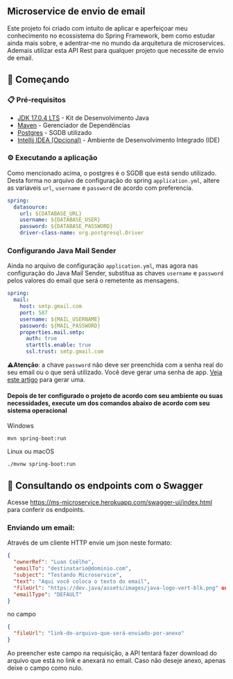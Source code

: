 ## Microservice de envio de email

Este projeto foi criado com intuito de aplicar e aperfeiçoar meu conhecimento no ecossistema do Spring Framework, bem como estudar ainda mais sobre, e adentrar-me no mundo da arquitetura de microservices. Ademais utilizar esta API Rest para qualquer projeto que necessite de envio de email.

## 🚀 Começando

### 📋 Pré-requisitos

* [JDK 17.0.4 LTS](https://www.oracle.com/java/technologies/javase/jdk17-archive-downloads.html) - Kit de
  Desenvolvimento Java
* [Maven](https://maven.apache.org/) - Gerenciador de Dependências
* [Postgres](https://www.postgresql.org/) - SGDB utilizado
* [Intellij IDEA (Opcional)](https://www.jetbrains.com/pt-br/idea/) - Ambiente de Desenvolvimento Integrado (IDE)

### ⚙️ Executando a aplicação

Como mencionado acima, o postgres é o SGDB que está sendo utilizado. Desta forma no arquivo de configuração do spring `application.yml`, altere as variaveis `url`, `username` e `password` de acordo com preferencia.

````yaml
spring:
  datasource:
    url: ${DATABASE_URL}
    username: ${DATABASE_USER}
    password: ${DATABASE_PASSWORD}
    driver-class-name: org.postgresql.Driver
````

### Configurando Java Mail Sender

Ainda no arquivo de configuração `application.yml`, mas agora nas configuração do Java Mail Sender, substitua as chaves `username` e `password` pelos valores do email que será o remetente as mensagens.

````yaml
spring:
  mail:
    host: smtp.gmail.com
    port: 587
    username: ${MAIL_USERNAME}
    password: ${MAIL_PASSWORD}
    properties.mail.smtp:
      auth: true
      starttls.enable: true
      ssl.trust: smtp.gmail.com
````

⚠️**Atenção**: a chave `password` não deve ser preenchida com a senha real do seu email ou o que será utilizado. Você deve gerar uma senha de app. [Veja este artigo](https://atendimento.movidesk.com/kb/article/280320/configurar-senha-app-google-movidesk) para gerar uma.

#### Depois de ter configurado o projeto de acordo com seu ambiente ou suas necessidades, execute um dos comandos abaixo de acordo com seu sistema operacional

Windows
```` shell
mvn spring-boot:run
````

Linux ou macOS
```` shell
./mvnw spring-boot:run
````

## 🔎 Consultando os endpoints com o Swagger

Acesse <https://ms-microservice.herokuapp.com/swagger-ui/index.html> para conferir os endpoints. 

### Enviando um email:

Através de um cliente HTTP envie um json neste formato:

``` json
{
  "ownerRef": "Luan Coêlho",
  "emailTo": "destinatario@dominio.com",
  "subject": "Testando Microservice",
  "text": "Aqui você coloca o texto do email",
  "fileUrl": "https://dev.java/assets/images/java-logo-vert-blk.png" ou null,
  "emailType": "DEFAULT"
}
```

no campo 
```` json
{
  "fileUrl": "link-do-arquivo-que-será-enviado-por-anexo"
}
````

Ao preencher este campo na requisição, a API tentará fazer download do arquivo que está no link e anexará no email. Caso não deseje anexo, apenas deixe o campo como nulo. 








